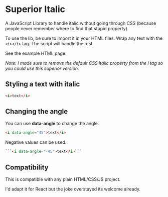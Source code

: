 # Superior Italic

A JavaScript Library to handle italic without going through CSS (because people never remember where to find that stupid property).

To use the lib, be sure to import it in your HTML files.
Wrap any text with the `<i></i>` tag. The script will handle the rest.

See the example HTML page.

_Note: I made sure to remove the default CSS italic property from the i tag so you could use this superior version._

## Styling a text with italic

```html
<i>text</i>
```

## Changing the angle

You can use **data-angle** to change the angle.

```html
<i data-angle="45">text</i>
```

Negative values can be used.

```html
```<i data-angle="-45">text</i>```
```

## Compatibility

This is compatible with any plain HTML/CSS/JS project.

I'd adapt it for React but the joke overstayed its welcome already.
